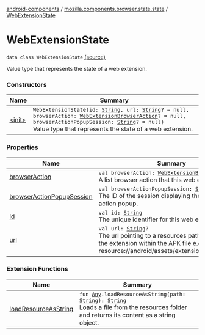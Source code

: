 [android-components](../../index.md) / [mozilla.components.browser.state.state](../index.md) / [WebExtensionState](./index.md)

# WebExtensionState

`data class WebExtensionState` [(source)](https://github.com/mozilla-mobile/android-components/blob/master/components/browser/state/src/main/java/mozilla/components/browser/state/state/WebExtensionState.kt#L19)

Value type that represents the state of a web extension.

### Constructors

| Name | Summary |
|---|---|
| [&lt;init&gt;](-init-.md) | `WebExtensionState(id: `[`String`](https://kotlinlang.org/api/latest/jvm/stdlib/kotlin/-string/index.html)`, url: `[`String`](https://kotlinlang.org/api/latest/jvm/stdlib/kotlin/-string/index.html)`? = null, browserAction: `[`WebExtensionBrowserAction`](../-web-extension-browser-action.md)`? = null, browserActionPopupSession: `[`String`](https://kotlinlang.org/api/latest/jvm/stdlib/kotlin/-string/index.html)`? = null)`<br>Value type that represents the state of a web extension. |

### Properties

| Name | Summary |
|---|---|
| [browserAction](browser-action.md) | `val browserAction: `[`WebExtensionBrowserAction`](../-web-extension-browser-action.md)`?`<br>A list browser action that this web extension has. |
| [browserActionPopupSession](browser-action-popup-session.md) | `val browserActionPopupSession: `[`String`](https://kotlinlang.org/api/latest/jvm/stdlib/kotlin/-string/index.html)`?`<br>The ID of the session displaying the browser action popup. |
| [id](id.md) | `val id: `[`String`](https://kotlinlang.org/api/latest/jvm/stdlib/kotlin/-string/index.html)<br>The unique identifier for this web extension. |
| [url](url.md) | `val url: `[`String`](https://kotlinlang.org/api/latest/jvm/stdlib/kotlin/-string/index.html)`?`<br>The url pointing to a resources path for locating the extension within the APK file e.g. resource://android/assets/extensions/my_web_ext. |

### Extension Functions

| Name | Summary |
|---|---|
| [loadResourceAsString](../../mozilla.components.support.test.file/kotlin.-any/load-resource-as-string.md) | `fun `[`Any`](https://kotlinlang.org/api/latest/jvm/stdlib/kotlin/-any/index.html)`.loadResourceAsString(path: `[`String`](https://kotlinlang.org/api/latest/jvm/stdlib/kotlin/-string/index.html)`): `[`String`](https://kotlinlang.org/api/latest/jvm/stdlib/kotlin/-string/index.html)<br>Loads a file from the resources folder and returns its content as a string object. |
